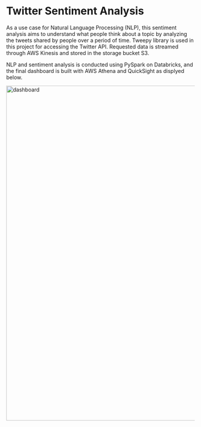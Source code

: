 # Twitter Sentiment Analysis

As a use case for Natural Language Processing (NLP), this sentiment analysis aims to understand what people think about a topic by analyzing the tweets shared by people over a period of time. Tweepy library is used in this project for accessing the Twitter API. Requested data is streamed through AWS Kinesis and stored in the storage bucket S3. 

NLP and sentiment analysis is conducted using PySpark on Databricks, and the final dashboard is built with AWS Athena and QuickSight as displyed below.

<img width="896" alt="dashboard" src="https://user-images.githubusercontent.com/22150244/207928136-a992f238-ad39-4ba5-bef5-54380aa95d92.png">
